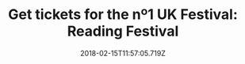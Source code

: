 ---
campaign-uuid: "c-29a8bd38-685c-418c-8e30-81c9408c0f4e"
type: "Preview"
category: "Tickets"
date: "2018-02-15T11:57:05.719Z"
end-date: "2018-05-31T23:59:00.000Z"
disable-form: false
is_promoted: false
has_entry_page: false
title: "Get tickets for the nº1 UK Festival: Reading Festival"
competition-description: "The number one UK music festival is coming back, The Reading\
  \ Festival! and is taking place over August Bank Holiday Weekend! \r\nWe know that\
  \ you have been waiting patiently.. and now we can finally reveal some of the headliners\
  \ for the event of the year! Kendrick Lamar, Kings of Lion, Fall Out Boy… and many\
  \ more! We are just getting started! \r\nReady to secure the best weekend of your\
  \ summer?"
banner-img: "https://assets.expresslyapp.com/asset-e88c4b1b-65f4-463b-9a76-b4604faa97b0.jpg"
logo-left-href: "https://www.seetickets.com/event/homage-trois-part-2-lorde-s-melodrama/firebug/1127588"
logo-left-image: "seetickets-logo.png"
logo-left-title: "NME"
has-winner: false
---